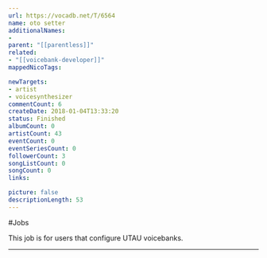 ```yaml
---
url: https://vocadb.net/T/6564
name: oto setter
additionalNames: 
- 
parent: "[[parentless]]"
related:
- "[[voicebank-developer]]"
mappedNicoTags:

newTargets:
- artist
- voicesynthesizer
commentCount: 6
createDate: 2018-01-04T13:33:20
status: Finished
albumCount: 0
artistCount: 43
eventCount: 0
eventSeriesCount: 0
followerCount: 3
songListCount: 0
songCount: 0
links: 

picture: false
descriptionLength: 53
---
```


#Jobs

This job is for users that configure UTAU voicebanks.

---

